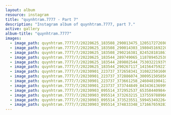 ```yaml
---
layout: album
resource: instagram
title: "quynhtram.7777 - Part 7"
description: "Instagram album of quynhtram.7777, part 7."
active: gallery
album-title: "quynhtram.7777"
images:
  - image_path: quynhtram.7777/7/20220625_183508_290013475_1205172726982497_2141009854396551840_n.jpg
  - image_path: quynhtram.7777/7/20220625_183508_290014303_198045169220305_2532469237523128803_n.jpg
  - image_path: quynhtram.7777/7/20220625_183508_290216381_824528181861462_8419387652571341314_n.jpg
  - image_path: quynhtram.7777/7/20220625_183544_289749065_1187894525389491_4097018479401944677_n.jpg
  - image_path: quynhtram.7777/7/20220625_183544_289802544_753032219379737_11727523318782988_n.jpg
  - image_path: quynhtram.7777/7/20220625_183544_290267117_1415647592275260_3246083780943613182_n.jpg
  - image_path: quynhtram.7777/7/20230901_223737_372658341_310822501600747_305258282767036328_n.jpg
  - image_path: quynhtram.7777/7/20230901_223737_372886074_300951505856620_8951652252285461365_n.jpg
  - image_path: quynhtram.7777/7/20230901_223737_373661258_2460481904123165_2205872064941211775_n.jpg
  - image_path: quynhtram.7777/7/20230901_223737_373744849_843436136999890_123773660440114332_n.jpg
  - image_path: quynhtram.7777/7/20230903_095514_372952537_653584409844419_1929642497527491732_n.jpg
  - image_path: quynhtram.7777/7/20230903_095514_373263215_1375597889660550_6435295940703557064_n.jpg
  - image_path: quynhtram.7777/7/20230903_095514_373523551_599453492264187_2863530178704400228_n.jpg
  - image_path: quynhtram.7777/7/20230903_095514_374833348_171667659283491_2687865228839656722_n.jpg
---
```

